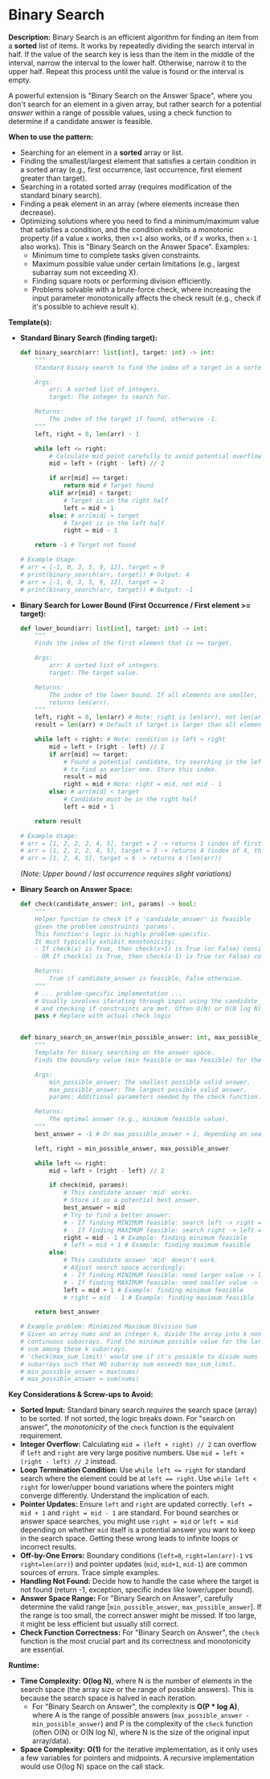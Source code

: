# Binary Search

**Description:**
Binary Search is an efficient algorithm for finding an item from a **sorted** list of items. It works by repeatedly dividing the search interval in half. If the value of the search key is less than the item in the middle of the interval, narrow the interval to the lower half. Otherwise, narrow it to the upper half. Repeat this process until the value is found or the interval is empty.

A powerful extension is "Binary Search on the Answer Space", where you don't search for an element in a given array, but rather search for a potential *answer* within a range of possible values, using a check function to determine if a candidate answer is feasible.

**When to use the pattern:**
- Searching for an element in a **sorted** array or list.
- Finding the smallest/largest element that satisfies a certain condition in a sorted array (e.g., first occurrence, last occurrence, first element greater than target).
- Searching in a rotated sorted array (requires modification of the standard binary search).
- Finding a peak element in an array (where elements increase then decrease).
- Optimizing solutions where you need to find a minimum/maximum value that satisfies a condition, and the condition exhibits a monotonic property (if a value `x` works, then `x+1` also works, or if `x` works, then `x-1` also works). This is "Binary Search on the Answer Space". Examples:
    - Minimum time to complete tasks given constraints.
    - Maximum possible value under certain limitations (e.g., largest subarray sum not exceeding X).
    - Finding square roots or performing division efficiently.
    - Problems solvable with a brute-force check, where increasing the input parameter monotonically affects the check result (e.g., check if it's possible to achieve result `k`).

**Template(s):**
- **Standard Binary Search (finding target):**

  ```python
  def binary_search(arr: list[int], target: int) -> int:
      """
      Standard binary search to find the index of a target in a sorted array.

      Args:
          arr: A sorted list of integers.
          target: The integer to search for.

      Returns:
          The index of the target if found, otherwise -1.
      """
      left, right = 0, len(arr) - 1

      while left <= right:
          # Calculate mid point carefully to avoid potential overflow
          mid = left + (right - left) // 2

          if arr[mid] == target:
              return mid # Target found
          elif arr[mid] < target:
              # Target is in the right half
              left = mid + 1
          else: # arr[mid] > target
              # Target is in the left half
              right = mid - 1

      return -1 # Target not found

  # Example Usage:
  # arr = [-1, 0, 3, 5, 9, 12], target = 9
  # print(binary_search(arr, target)) # Output: 4
  # arr = [-1, 0, 3, 5, 9, 12], target = 2
  # print(binary_search(arr, target)) # Output: -1
  ```

- **Binary Search for Lower Bound (First Occurrence / First element >= target):**

  ```python
  def lower_bound(arr: list[int], target: int) -> int:
      """
      Finds the index of the first element that is >= target.

      Args:
          arr: A sorted list of integers.
          target: The target value.

      Returns:
          The index of the lower bound. If all elements are smaller,
          returns len(arr).
      """
      left, right = 0, len(arr) # Note: right is len(arr), not len(arr) - 1
      result = len(arr) # Default if target is larger than all elements

      while left < right: # Note: condition is left < right
          mid = left + (right - left) // 2
          if arr[mid] >= target:
              # Found a potential candidate, try searching in the left half
              # to find an earlier one. Store this index.
              result = mid
              right = mid # Note: right = mid, not mid - 1
          else: # arr[mid] < target
              # Candidate must be in the right half
              left = mid + 1

      return result

  # Example Usage:
  # arr = [1, 2, 2, 2, 4, 5], target = 2 -> returns 1 (index of first 2)
  # arr = [1, 2, 2, 2, 4, 5], target = 3 -> returns 4 (index of 4, the first element >= 3)
  # arr = [1, 2, 4, 5], target = 6 -> returns 4 (len(arr))
  ```
  *(Note: Upper bound / last occurrence requires slight variations)*

- **Binary Search on Answer Space:**

  ```python
  def check(candidate_answer: int, params) -> bool:
      """
      Helper function to check if a 'candidate_answer' is feasible
      given the problem constraints 'params'.
      This function's logic is highly problem-specific.
      It must typically exhibit monotonicity:
      - If check(x) is True, then check(x+1) is True (or False) consistently.
      - OR If check(x) is True, then check(x-1) is True (or False) consistently.

      Returns:
          True if candidate_answer is feasible, False otherwise.
      """
      # ... problem-specific implementation ...
      # Usually involves iterating through input using the candidate_answer
      # and checking if constraints are met. Often O(N) or O(N log N).
      pass # Replace with actual check logic


  def binary_search_on_answer(min_possible_answer: int, max_possible_answer: int, params) -> int:
      """
      Template for binary searching on the answer space.
      Finds the boundary value (min feasible or max feasible) for the answer.

      Args:
          min_possible_answer: The smallest possible valid answer.
          max_possible_answer: The largest possible valid answer.
          params: Additional parameters needed by the check function.

      Returns:
          The optimal answer (e.g., minimum feasible value).
      """
      best_answer = -1 # Or max_possible_answer + 1, depending on search direction

      left, right = min_possible_answer, max_possible_answer

      while left <= right:
          mid = left + (right - left) // 2

          if check(mid, params):
              # This candidate answer 'mid' works.
              # Store it as a potential best answer.
              best_answer = mid
              # Try to find a better answer:
              # - If finding MINIMUM feasible: search left -> right = mid - 1
              # - If finding MAXIMUM feasible: search right -> left = mid + 1
              right = mid - 1 # Example: finding minimum feasible
              # left = mid + 1 # Example: finding maximum feasible
          else:
              # This candidate answer 'mid' doesn't work.
              # Adjust search space accordingly:
              # - If finding MINIMUM feasible: need larger value -> left = mid + 1
              # - If finding MAXIMUM feasible: need smaller value -> right = mid - 1
              left = mid + 1 # Example: finding minimum feasible
              # right = mid - 1 # Example: finding maximum feasible

      return best_answer

  # Example problem: Minimized Maximum Division Sum
  # Given an array nums and an integer k, divide the array into k non-empty
  # continuous subarrays. Find the minimum possible value for the largest
  # sum among these k subarrays.
  # 'check(max_sum_limit)' would see if it's possible to divide nums into k
  # subarrays such that NO subarray sum exceeds max_sum_limit.
  # min_possible_answer = max(nums)
  # max_possible_answer = sum(nums)
  ```

**Key Considerations & Screw-ups to Avoid:**
- **Sorted Input:** Standard binary search *requires* the search space (array) to be sorted. If not sorted, the logic breaks down. For "search on answer", the *monotonicity* of the `check` function is the equivalent requirement.
- **Integer Overflow:** Calculating `mid = (left + right) // 2` can overflow if `left` and `right` are very large positive numbers. Use `mid = left + (right - left) // 2` instead.
- **Loop Termination Condition:** Use `while left <= right` for standard search where the element could be at `left == right`. Use `while left < right` for lower/upper bound variations where the pointers might converge differently. Understand the implication of each.
- **Pointer Updates:** Ensure `left` and `right` are updated correctly. `left = mid + 1` and `right = mid - 1` are standard. For bound searches or answer space searches, you might use `right = mid` or `left = mid` depending on whether `mid` itself is a potential answer you want to keep in the search space. Getting these wrong leads to infinite loops or incorrect results.
- **Off-by-One Errors:** Boundary conditions (`left=0`, `right=len(arr)-1` vs `right=len(arr)`) and pointer updates (`mid`, `mid+1`, `mid-1`) are common sources of errors. Trace simple examples.
- **Handling Not Found:** Decide how to handle the case where the target is not found (return -1, exception, specific index like lower/upper bound).
- **Answer Space Range:** For "Binary Search on Answer", carefully determine the valid range [`min_possible_answer`, `max_possible_answer`]. If the range is too small, the correct answer might be missed. If too large, it might be less efficient but usually still correct.
- **Check Function Correctness:** For "Binary Search on Answer", the `check` function is the most crucial part and its correctness and monotonicity are essential.

**Runtime:**
- **Time Complexity:** **O(log N)**, where N is the number of elements in the search space (the array size or the range of possible answers). This is because the search space is halved in each iteration.
    - For "Binary Search on Answer", the complexity is **O(P * log A)**, where A is the range of possible answers (`max_possible_answer - min_possible_answer`) and P is the complexity of the `check` function (often O(N) or O(N log N), where N is the size of the original input array/data).
- **Space Complexity:** **O(1)** for the iterative implementation, as it only uses a few variables for pointers and midpoints. A recursive implementation would use O(log N) space on the call stack.